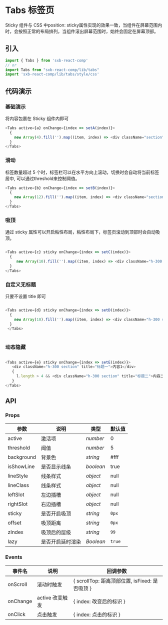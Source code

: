 # Tabs 标签页

Sticky 组件与 CSS 中position: sticky属性实现的效果一致，当组件在屏幕范围内时，会按照正常的布局排列，当组件滚出屏幕范围时，始终会固定在屏幕顶部。

## 引入

```js
import { Tabs } from 'sxb-react-comp'
// or
import Tabs from "sxb-react-comp/lib/tabs"
import 'sxb-react-comp/lib/tabs/style/css'

```

## 代码演示

### 基础演示

将内容包裹在 Sticky 组件内即可
```js
<Tabs active={a} onChange={index => setA(index)}>
  {
    new Array(4).fill('').map((item, index) => <div className="section" title={`标签${index}`} key={index}>内容{index}</div>)
  }
</Tabs>
```

### 滑动
标签数量超过 5 个时，标签栏可以在水平方向上滚动，切换时会自动将当前标签居中, 可以通过threshold来控制阈值。

```js
<Tabs active={b} onChange={index => setB(index)}>
  {
    new Array(12).fill('').map((item, index) => <div className="section" title={`标签${index}`} key={index}>内容{index}</div>)
  }
</Tabs>      
```

### 吸顶
通过 sticky 属性可以开启粘性布局，粘性布局下，标签页滚动到顶部时会自动吸顶。

```js

<Tabs active={c} sticky onChange={index => setC(index)}>
  {
     new Array(10).fill('').map((item, index) => <div className="h-300 section" title={`标签${index}`} key={index}>内容{index}</div>)
  }
</Tabs>
```

### 自定义无标题

只要不设置 title 即可

```js

<Tabs active={d} sticky onChange={index => setD(index)}>
  {
    new Array(10).fill('').map((item, index) => <div className="h-300 section" key={index}>内容{index}</div>)
  }
 </Tabs>
        
```

### 动态隐藏

```js

<Tabs active={e} sticky onChange={index => setE(index)}>
   <div className="h-300 section" title="标题一">内容1</div>
   {
     l.length > 4 && <div className="h-300 section" title="标题二">内容二</div>
   }
</Tabs>

```

## API

### Props

| 参数 | 说明 | 类型 | 默认值 |
| --- | --- | --- | --- |
| active | 激活项 | _number_ | 0 |
| threshold | 阈值 | _number_ | 5 |
| background | 背景色 | _string_ | #fff |
| isShowLine | 是否显示线条 | _boolean_ | true |
| lineStyle | 线条样式 | _object_ | null |
| lineClass | 线条样式 | _object_ | null |
| leftSlot | 左边插槽 | _object_ | null |
| rightSlot | 右边插槽 | _object_ | null |
| sticky | 是否开启吸顶 | _string_ | `0px` |
| offset | 吸顶距离 | _string_ | `0px` |
| zIndex | 吸顶后的层级 | _string_ | `99` |
| lazy | 是否开启延时渲染 | _Boolean_ | `true` |

### Events

| 事件名 | 说明 | 回调参数 |
| --- | --- | --- |
| onScroll | 滚动时触发 | { scrollTop: 距离顶部位置, isFixed: 是否吸顶 } |
| onChange | active 改变触发 | { index: 改变后的标识 } |
| onClick | 点击触发 | { index: 点击的标识 } |

